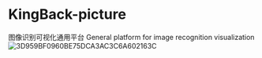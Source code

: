 # KingBack-picture
 图像识别可视化通用平台 General platform for image recognition visualization
![3D959BF0960BE75DCA3AC3C6A602163C](https://user-images.githubusercontent.com/115970071/226175655-6a9a7eee-25ec-4e72-aecc-a05f9237b317.png)
